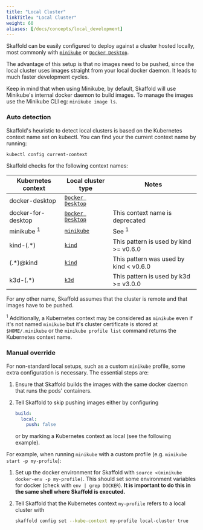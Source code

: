 ```yaml
---
title: "Local Cluster"
linkTitle: "Local Cluster"
weight: 60
aliases: [/docs/concepts/local_development]
---
```


Skaffold can be easily configured to deploy against a cluster hosted locally, most commonly
with [`minikube`] or [`Docker Desktop`].

The advantage of this setup is that no images need to be pushed, since the local cluster
uses images straight from your local docker daemon. It leads to much faster development cycles.

Keep in mind that when using Minikube, by default, Skaffold will use Minikube's internal docker daemon to build images. To manage the images use the Minikube CLI eg: `minikube image ls`.

### Auto detection

Skaffold's heuristic to detect local clusters is based on the Kubernetes context name
set on kubectl. You can find your the current context name by running:

```bash
kubectl config current-context
```

Skaffold checks for the following context names:

| Kubernetes context | Local cluster type | Notes |
| ------------------ | ------------------ | ----- |
| docker-desktop     | [`Docker Desktop`] | |
| docker-for-desktop | [`Docker Desktop`] | This context name is deprecated |
| minikube <sup>1</sup> | [`minikube`]    | See <sup>1</sup> | |
| kind-(.*)          | [`kind`]           | This pattern is used by kind >= v0.6.0 |
| (.*)@kind          | [`kind`]           | This pattern was used by kind < v0.6.0 |
| k3d-(.*)           | [`k3d`]            | This pattern is used by k3d >= v3.0.0 |

For any other name, Skaffold assumes that the cluster is remote and that images
have to be pushed.

<sup>1</sup> Additionally, a Kubernetes context may be considered as `minikube`
even if it's not named `minikube` but it's cluster certificate is stored at
`$HOME/.minikube` or the `minikube profile list` command returns the Kubernetes
context name.

 [`minikube`]: https://github.com/kubernetes/minikube/
 [`Docker Desktop`]: https://www.docker.com/products/docker-desktop
 [`kind`]: https://github.com/kubernetes-sigs/kind
 [`k3d`]: https://github.com/rancher/k3d

### Manual override

For non-standard local setups, such as a custom `minikube` profile,
some extra configuration is necessary. The essential steps are:

1. Ensure that Skaffold builds the images with the same docker daemon that runs the pods' containers.
1. Tell Skaffold to skip pushing images either by configuring

    ```yaml
    build:
      local:
        push: false
    ```
   
   or by marking a Kubernetes context as local (see the following example).

For example, when running `minikube` with a custom profile (e.g. `minikube start -p my-profile`):

1. Set up the docker environment for Skaffold with `source <(minikube docker-env -p my-profile)`.
   This should set some environment variables for docker (check with `env | grep DOCKER`).
   **It is important to do this in the same shell where Skaffold is executed.**
   
2. Tell Skaffold that the Kubernetes context `my-profile` refers to a local cluster with

    ```bash
    skaffold config set --kube-context my-profile local-cluster true
    ```

